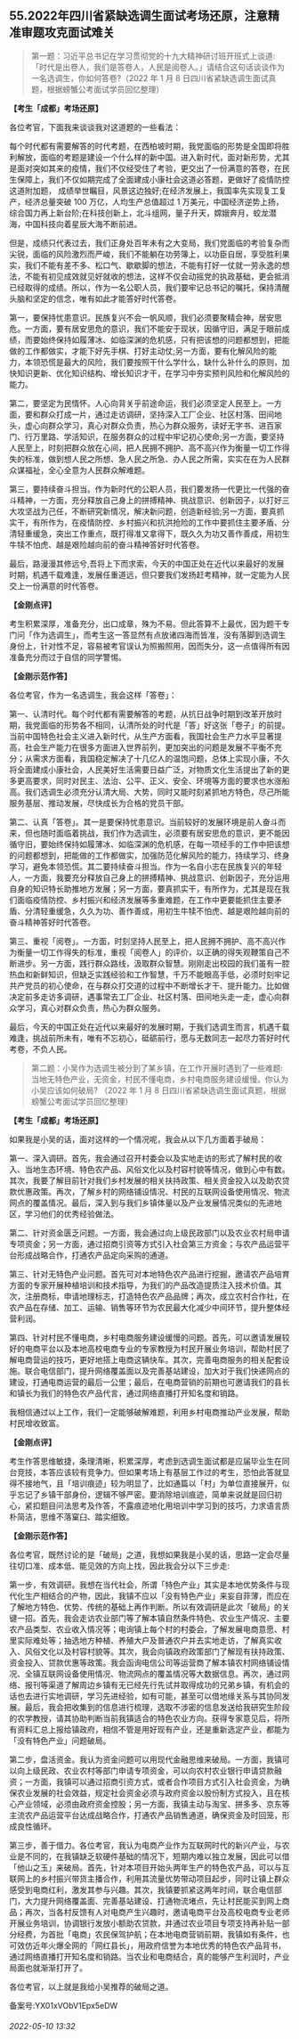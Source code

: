## 55.2022年四川省紧缺选调生面试考场还原，注意精准审题攻克面试难关

> 第一题：习近平总书记在学习贯彻党的十九大精神研讨班开班式上谈道:「时代是出卷人，我们是答卷人，人民是阅卷人。」请结合这句话谈谈作为一名选调生，你如何答卷?（2022 年 1 月 8 日四川省紧缺选调生面试真题，根据螃蟹公考面试学员回忆整理）


**【考生「成都」考场还原】**


各位考官，下面我来谈谈我对这道题的一些看法：


每个时代都有需要解答的时代考题，在西柏坡时期，我党面临的形势是全国即将胜利解放，面临的考题是建设一个什么样的新中国。进入新时代，面对新形势，尤其是面对突如其来的疫情，我们不仅经受住了考验，更交出了一份满意的答卷，在民生保障上，我们不仅如期完成了全面建成小康社会这道必答题，更做好了疫情防控这道附加题， 成绩举世瞩目，风景这边独好;在经济发展上，我国率先实现复工复产，经济总量突破 100 万亿，人均生产总值超过 1 万美元，中国经济逆势上扬，综合国力再上新台阶;在科技创新上，北斗组网，量子升天，嫦娥奔月，蛟龙潜海，中国科技向着星辰大海不断前进。


但是，成绩只代表过去，我们正身处百年未有之大变局，我们党面临的考验复杂而尖锐，面临的风险激烈而严峻，我们不能躺在功劳簿上，以功臣自居，享受胜利果实，我们不能有差不多、松口气、歇歇脚的想法，不能有打好一仗就一劳永逸的想法，不能有初见成效就见好就收的想法，这样不仅会动摇党的执政基础，更会抵消已经取得的成绩。所以，作为一名公职人员，我们要牢记总书记的嘱托，保持清醒头脑和坚定的信念，唯有如此才能答好时代答卷。


第一，要保持忧患意识。民族复兴不会一帆风顺，我们必须要聚精会神，居安思危。一方面，要有居安思危的意识，我们不能安于现状，因循守旧，满足于眼前成绩，而要始终保持如履薄冰、如临深渊的危机感，只有把该想的问题都想到，把能做的工作都做实，才能下好先手棋、打好主动仗;另一方面，要有化解风险的能力，本领恐慌是最大的风险，我们要按照干什么学什么，缺什么补什么的原则，加快知识更新、优化知识结构、增长知识才干，在学习中夯实预判风险和化解风险的能力。


第二，要坚定为民情怀。人心向背关乎前途命运，我们必须坚定人民至上。一方面，要和群众打成一片，通过走访调研，坚持深入工厂企业、社区村落、田间地头，虚心向群众学习，真心对群众负责，热心为群众服务，读好无字书、进百家门、行万里路、学活知识，在服务群众的过程中牢记初心使命;另一方面，要坚持人民至上，时刻把群众放在心间，把人民拥不拥护、高不高兴作为衡量一切工作得失的标准，做到想人民之所想、急人民之所急、办人民之所需，实实在在为人民群众谋福祉，全心全意为人民群众解难题。


第三，要持续奋斗担当。作为新时代的公职人员，我们要发扬一代更比一代强的奋斗精神，一方面，充分释放自己身上的拼搏精神、挑战意识、创新因子，以打好三大攻坚战为己任，不断研究新情况，解决新问题，创造新经验;另一方面，要真抓实干，有所作为，在疫情防控、乡村振兴和抗洪抢险的工作中要抓住主要矛盾、分清轻重缓急，突出工作重点，既打得准又拿得下，既久久为功又善作善成，用初生牛犊不怕虎、越是艰险越向前的奋斗精神答好时代答卷。


最后，路漫漫其修远兮,吾将上下而求索，今天的中国正处在近代以来最好的发展时期，机遇千载难逢，发展任重道远，但只要我们发扬赶考精神，就一定能为人民交上一份满意的时代答卷。


**【金刚点评】**


考生积累深厚，准备充分，出口成章，殊为不易。但此答算不上最优，因为题干专门问「作为选调生」，而考生这一答显然有点放诸四海而皆准，没有落脚到选调生身份上，针对性不足，容易被考官误认为照搬照用，因而失分，这一点值得所有因准备充分而过于自信的同学警惕。


**【金刚示范作答】**


各位考官，作为一名选调生，我会这样「答卷」：


第一、认清时代。每个时代都有需要解答的考题，从抗日战争时期到改革开放时期，我党面临的形势各不相同，认清所处的时代是「答」好这张「卷子」的前提。当前中国特色社会主义进入新时代，从生产方面看，我国社会生产力水平显著提高，社会生产能力在很多方面进入世界前列，更加突出的问题是发展不平衡不充分；从需求方面看，我国稳定解决了十几亿人的温饱问题，总体上实现小康，不久将全面建成小康社会，人民美好生活需要日益广泛，对物质文化生活提出了新的更多更高要求，同时对民主、法治、公平、正义、安全、环境等方面的要求也水涨船高。我们选调生必须充分认清大局、大势，同时又能时刻紧抓地方特色，尽己所能服务基层、推动发展，尽快成长为合格的党员干部。


第二、认真「答卷」。其一是要保持忧患意识。当前较好的发展环境是前人奋斗而来，但也随时面临着挑战，我们作为选调生，必须要有居安思危的意识，更不能因循守旧，要始终保持如履薄冰、如临深渊的危机感，在每一项经手的工作中把该想的问题都想到，把能做的工作都做实，加强防范化解风险的能力，持续学习、终身学习，避免本领恐慌。其二要持续奋斗担当。作为一名自小志在民族复兴的年轻人，一方面，我要充分释放自己身上的拼搏精神、挑战意识、创新因子，充分运用自身的知识特长助推地方发展；另一方面，要真抓实干，有所作为，尤其是现在我们面临疫情防控、乡村振兴和经济发展等多重难题，在工作中更要能抓住主要矛盾、分清轻重缓急，久久为功、善作善成，用初生牛犊不怕虎、越是艰险越向前的奋斗精神答好时代答卷。


第三、重视「阅卷」。一方面，时刻坚持人民至上，把人民拥不拥护、高不高兴作为衡量一切工作得失的标准，重视「阅卷人」的评价，以正确的得失观鞭策自己不断进步。另一方面，践行群众路线，汲取群众智慧。刚刚走出校园的我们虽有一腔热血和新鲜知识，但缺乏实践经验和工作智慧，千万不能眼高手低，必须时刻牢记共产党员的初心使命，在与群众打交道的过程中不断增长才干、提升能力。比如做决定前多走访多调研，遇事常去工厂企业、社区村落、田间地头走一走，虚心向群众学习，真心对群众负责，热心为群众服务。


最后，今天的中国正处在近代以来最好的发展时期，于我们选调生而言，机遇千载难逢，挑战前所未有，唯有不忘初心，砥砺前行，愿与无数同志一起尽力答好时代考卷，不负人民。



> 第二题：小吴作为选调生被分到了某乡镇，在工作开展时遇到了一些难题:当地无特色产业，无资金，村民不懂电商，乡村电商服务建设缓慢。你认为小吴应该如何破局? （2022 年 1 月 8 日四川省紧缺选调生面试真题，根据螃蟹公考面试学员回忆整理）


**【考生「成都」考场还原】**


如果我是小吴的话，面对这样的一个情况呢，我会从以下几方面着手破局：


第一、深入调研。首先，我会通过召开村委会以及实地走访的形式了解村民的收入、当地生态环境、特色农产品、风俗文化以及村容村貌等情况，做到心中有数。其次，我要了解目前针对我们乡村发展的相关扶持政策、相关资金投入以及助农贷款优惠政策。再次，了解乡村的网络铺设情况、村民的互联网设备使用情况、物流网点的覆盖情况。最后，深入到与我们乡镇体量以及产业发展情况类似的先进地区，学习他们的优秀经验做法。


第二、针对资金匮乏问题。一方面，我会通过向上级民政部门以及农业农村局申请专项资金；另一方面，通过招商引资等方式引入社会第三方资金；与农产品运营平台形成战略合作，打通农产品定向采购的通道。


第三、针对无特色产业问题。首先可对本地特色农产品进行挖掘，邀请农产品培育方面的专家开展种植培训和技术指导，为我们的产品改造提质注入技术价值。其次，注册商标，申请地理标志，打造特色农产品品牌；再次，成立农村合作社，在农产品在存储、加工、运输、销售等环节为农民最大化减少中间环节，提升整体经营利润。


第四、针对村民不懂电商，乡村电商服务建设缓慢的问题。首先，可以邀请发展较好的电商平台以及本地高校电商专业的专家教授为村民开展业务培训，帮助村民了解电商营运的技巧，更好地搭上电商这辆快车。其次，完善电商服务的相关配套设施。联合电信部门，提升网络覆盖面以及完善基站建设，加大对于我们快递网点的建设，打通电商运营的最后一公里；最后，在电商营销的前期也可邀请我们的县长和镇长为我们的特色农产品代言，通过网络直播打开知名度和销路。


我相信通过以上工作，我们一定能够破解难题，利用乡村电商推动产业发展，帮助村民增收致富。


**【金刚点评】**


考生作答思维敏捷，条理清晰，积累深厚，考虑到选调生面试都是应届毕业生在同台竞技，本答应该较有竞争力。但如果考场上有基层工作过的考生，恐怕此答就显得不接地气，且「培训痕迹」较为明显了，比如通篇以「村」为单位直接展开，似乎忘记了乡镇干部身份，逻辑不够严密。要消除培训痕迹，简单来说就是回归初心，紧扣题目问法思考及作答，不露痕迹地化用培训中学习到的技巧，力求语言质朴简洁，思维不落窠臼、踏实细致。


**【金刚示范作答】**


各位考官，既然讨论的是「破局」之道，我想如果我是小吴的话，思路一定会尽量往切口准、成本低、能见效的方向上找，因此我会分以下三步走:


第一步，有效调研。我想在当代社会，所谓「特色产业」其实是本地优势条件与现代化生产相结合的产物，因此，我镇不应以「没有特色产业」来妄自菲薄，而应在了解地方特色、优势、传统的基础上再作判断。所以有效调研是此次「破局」的关键一招。首先，我会走访农业部门等了解本镇自然条件特色、农业生产情况、主要农产品类型、农业收入情况等；电询镇上每个村的村委会，了解发展电商意愿、村里实际难处等；抽选地方种植、养殖大户及普通农户并去实地走访，了解真实收入、风俗文化以及村容村貌等。其次，我会向镇政府政策部门了解现有扶持政策、资金投入、贷款优惠等政策。我会函询电信公司等运营商了解本镇农村网络铺设情况、全镇互联网设备使用情况、物流网点的覆盖情况等大数据信息。再次，通过网络、报刊等渠道了解周边乡镇有无已经先行先试并取得成功的兄弟乡镇，有机会的话也去进行实地调研，学习先进经验，如有可能，甚至可以借地缘关系与其协同发展。最后，我会把收集到的信息进行梳理，选取不涉密的信息发送给我研究生阶段的农学教授，请其协助判断当前我镇适合的特色农业方向。获得专家意见后，将所有资料汇总上报给镇政府，相信不管是用好现有产业，还是重新选定产业，都能为「没有特色产业」问题破局。


第二步，盘活资金。我认为资金问题可以用现代金融思维来破局。一方面，我镇可以向上级民政、农业农村等部门申请专项资金，可以向农村农业银行申请贷款融资；一方面，我镇可以通过招商引资方式，或者合作项目方式引入社会资金，为确保农业发展的社会效益，规定社会资金必须与政府资金以股份制方式投入，且在核心产业领域，必须由政府资金控股；另一方面，我镇主动与淘宝、拼多多、京东等主流农产品运营平台达成战略合作，打通农产品销售通道，确保资金及时回笼，形成良性循环。


第三步，善于借力。各位考官，我认为电商产业作为互联网时代的新兴产业，与农业是不同的，在我镇缺乏软硬件基础的情况下，短期内难以独立发展，因此可以借「他山之玉」来破局。首先，针对本项目开始头两年生产的特色农产品，可以与互联网上的乡村振兴带货主播合作，利用其流量优势带动项目起步，同时让镇上群众感受到电商红利，激发其参与兴趣。其次，我镇要抓紧这两年时间，联合电信部门，大力提升网络覆盖面、完善基站建设、打通物流堵点，先让村民能买到网上商品；再次，当各村反馈有人对电商产生兴趣时，邀请电商平台及高校电商专业老师开展业务培训，协调银行发放小额助农贷款，并通过农业项目专项支持再补贴一部分经费，为首批「电商」农民保驾护航；在本地电商营销前期，我镇如有条件，也可效仿近年火爆全网的「网红县长」，用政府信誉为本地优秀的特色农产品背书，通过网络直播打开知名度和销路。当农业和电商结合，真的能够产生利润时，产业局面也就渐渐打开了。


各位考官，以上就是我给小吴推荐的破局之道。


备案号:YX01xVObV1Epx5eDW


###### 2022-05-10 13:32

